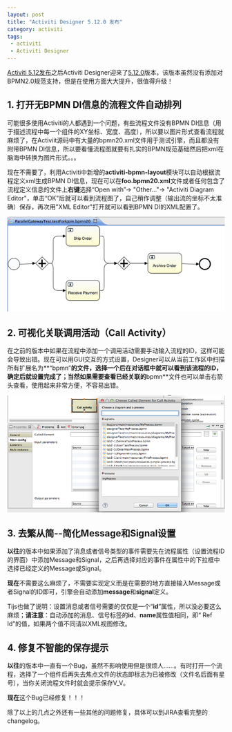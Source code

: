 ```yaml
---
layout: post
title: "Activiti Designer 5.12.0 发布"
category: activiti
tags:
 - activiti
 - Activiti Designer
---
```


[Activiti 5.12发布](/activiti/2013/03/10/kft-activiti-demo-release-1-7.html)之后Activiti Designer迎来了[5.12.0](http://bpmn20inaction.blogspot.com/2013/03/activiti-designer-5120.html)版本，该版本虽然没有添加对BPMN2.0规范支持，但是在使用方面大大提升，很值得升级！

## 1. 打开无BPMN DI信息的流程文件自动排列

可能很多使用Activiti的人都遇到一个问题，有些流程文件没有BPMN DI信息（用于描述流程中每一个组件的XY坐标、宽度、高度），所以要以图片形式查看流程就麻烦了，在Activiit源码中有大量的bpmn20.xml文件用于测试引擎，而且都没有附带BPMN DI信息，所以要看懂流程图就要有扎实的BPMN规范基础然后把xml在脑海中转换为图片形式。。。

现在不需要了，利用Activiti中新增的**activiti-bpmn-layout**模块可以自动根据流程定义xml生成BPMN DI信息，现在可以在**foo.bpmn20.xml**文件或者任何包含了流程定义信息的文件上**右键**选择“Open with”-> "Other…"-> "Activiti Diagram Editor"，单击“OK”后就可以看到流程图了，自己稍作调整（输出流的坐标不太准确）保存，再次用"XML Editor"打开就可以看到BPMN DI的XML配置了。

![打开无BPMN DI信息的流程文件自动排列](/files/2013/03/activiti-designer-no-bpmn-di-auto-layout.png)

## 2. 可视化关联调用活动（Call Activity）

在之前的版本中如果在流程中添加一个调用活动需要手动输入流程的ID，这样可能会导致出错。现在可以用GUI交互的方式设置，Designer可以从当前工作区中扫描所有扩展名为**“bpmn”**的文件，选择一个后在对话框中就可以看到该流程的ID，确定后就设置完成了；当然如果需要查看已经关联的**bpmn**文件也可以单击右箭头查看，使用起来非常方便，不容易出错。

![可视化关联调用活动（Call Activity）](/files/2013/03/activiti-designer-callactivity-gui-way.png)

## 3. 去繁从简--简化Message和Signal设置

**以往**的版本中如果添加了消息或者信号类型的事件需要先在流程属性（设置流程ID的界面）中添加Message和Signal，之后再选择对应的事件在属性中的下拉框中选择已经定义的Message或Signal。

**现在**不需要这么麻烦了，不需要实现定义而是在需要的地方直接输入Message或者Signal的ID即可，引擎会自动添加**message**和**signal**定义。

Tijs也做了说明：设置消息或者信号需要的仅仅是一个“**id**”属性，所以没必要这么麻烦；**请注意**：自动添加的消息、信号标签的**id**、**name**属性值相同，即“ Ref Id”的值，如果两个值不同请以XML视图修改。

## 4. 修复不智能的保存提示

**以往**的版本中一直有一个Bug，虽然不影响使用但是很烦人……。有时打开一个流程，选择了一个组件后再失去焦点文件的状态即标志为已被修改（文件名后面有星号），当你关闭流程文件时就会提示保存V_V。

**现在**这个Bug已经修复！！！

除了以上的几点之外还有一些其他的问题修复，具体可以到JIRA查看完整的changelog。